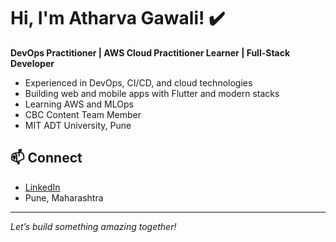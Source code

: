 # Hi, I'm Atharva Gawali! ✔️

**DevOps Practitioner | AWS Cloud Practitioner Learner | Full-Stack Developer**

- Experienced in DevOps, CI/CD, and cloud technologies
- Building web and mobile apps with Flutter and modern stacks
- Learning AWS and MLOps
- CBC Content Team Member
- MIT ADT University, Pune

## 📫 Connect
- [LinkedIn](https://www.linkedin.com/in/atharva-gawali-b0a468233/)
- Pune, Maharashtra

---
_Let’s build something amazing together!_
